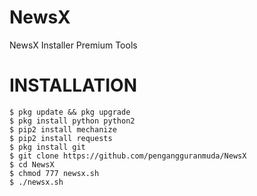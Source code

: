 # NewsX
NewsX Installer Premium Tools
# INSTALLATION
```
$ pkg update && pkg upgrade
$ pkg install python python2
$ pip2 install mechanize
$ pip2 install requests
$ pkg install git
$ git clone https://github.com/pengangguranmuda/NewsX
$ cd NewsX
$ chmod 777 newsx.sh
$ ./newsx.sh
```








